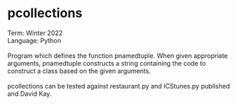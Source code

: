 # pcollections
Term: Winter 2022</br>
Language: Python</br></br>
Program which defines the function pnamedtuple. When given appropriate arguments, pnamedtuple constructs a string containing the code to construct a class based on the given arguments.</br></br>
pcollections can be tested against restaurant.py and ICStunes.py published and David Kay.

